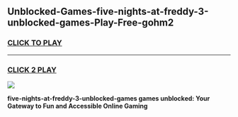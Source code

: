 
## Unblocked-Games-five-nights-at-freddy-3-unblocked-games-Play-Free-gohm2
<h3>
<a href="https://premium76.site?title=five-nights-at-freddy-3-unblocked-games&ref=15A">CLICK TO PLAY</a></h3>
<hr>

<h3>
<a href="https://premium76.site?title=five-nights-at-freddy-3-unblocked-games&ref=15A">CLICK 2 PLAY</a>
  
</h3>

<a href="https://premium76.site?title=five-nights-at-freddy-3-unblocked-games&ref=15A"><img src="https://clearcache.store/games.png"></a>


**five-nights-at-freddy-3-unblocked-games games unblocked: Your Gateway to Fun and Accessible Online Gaming**
